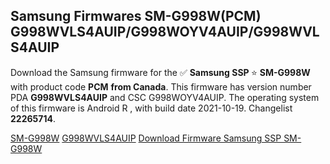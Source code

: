 <h2>Samsung Firmwares SM-G998W(PCM) G998WVLS4AUIP/G998WOYV4AUIP/G998WVLS4AUIP</h2>
Download the Samsung firmware for the ✅ <strong>Samsung SSP </strong> ⭐ <strong>SM-G998W</strong> with product code <strong>PCM</strong> <strong> from Canada</strong>. This firmware has version number PDA <strong>G998WVLS4AUIP</strong> and CSC G998WOYV4AUIP. The operating system of this firmware is Android R , with build date 2021-10-19. Changelist <strong>22265714</strong>.


[SM-G998W](https://samfirm.shop/samsung/model/SM-G998W)
[G998WVLS4AUIP](https://samfirm.shop/samsung/pda/G998WVLS4AUIP)
[Download Firmware Samsung SSP SM-G998W](https://samfirm.shop/samsung/firmware/466089)
